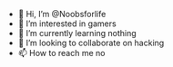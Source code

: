 - 👋 Hi, I’m @Noobsforlife
- 👀 I’m interested in gamers
- 🌱 I’m currently learning nothing
- 💞️ I’m looking to collaborate on hacking
- 📫 How to reach me no

<!---
Noobsforlife/Noobsforlife is a ✨ special ✨ repository because its `README.md` (this file) appears on your GitHub profile.
You can click the Preview link to take a look at your changes.
--->
